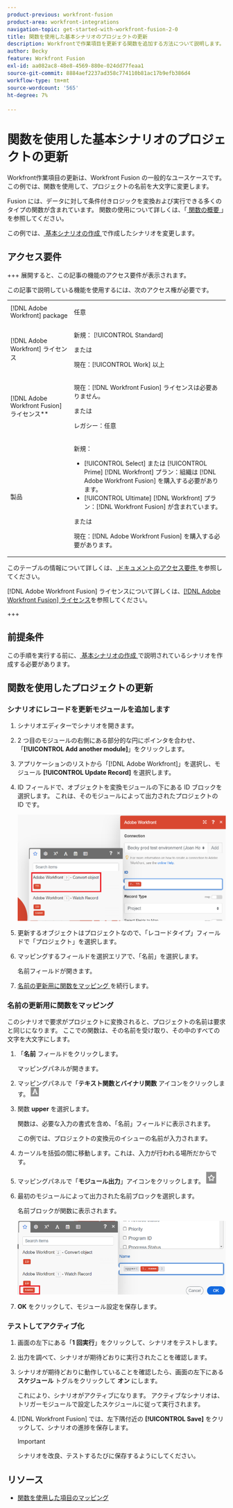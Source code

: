 ```yaml
---
product-previous: workfront-fusion
product-area: workfront-integrations
navigation-topic: get-started-with-workfront-fusion-2-0
title: 関数を使用した基本シナリオのプロジェクトの更新
description: Workfrontで作業項目を更新する関数を追加する方法について説明します。
author: Becky
feature: Workfront Fusion
exl-id: aa082ac8-48e8-4569-880e-024dd77feaa1
source-git-commit: 8884aef2237ad358c774110b81ac17b9efb386d4
workflow-type: tm+mt
source-wordcount: '565'
ht-degree: 7%

---
```


# 関数を使用した基本シナリオのプロジェクトの更新

Workfront作業項目の更新は、Workfront Fusion の一般的なユースケースです。 この例では、関数を使用して、プロジェクトの名前を大文字に変更します。

Fusion には、データに対して条件付きロジックを変換および実行できる多くのタイプの関数が含まれています。 関数の使用について詳しくは、「[ 関数の概要 ](/help/workfront-fusion/get-started-with-fusion/understand-fusion/function-overview.md)」を参照してください。

この例では、[ 基本シナリオの作成 ](/help/workfront-fusion/build-practice-scenarios/create-basic-scenario.md) で作成したシナリオを変更します。

## アクセス要件

+++ 展開すると、この記事の機能のアクセス要件が表示されます。

この記事で説明している機能を使用するには、次のアクセス権が必要です。

<table style="table-layout:auto">
 <col> 
 <col> 
 <tbody> 
  <tr> 
   <td role="rowheader">[!DNL Adobe Workfront] package</td> 
   <td> <p>任意</p> </td> 
  </tr> 
  <tr data-mc-conditions=""> 
   <td role="rowheader">[!DNL Adobe Workfront] ライセンス</td> 
   <td> <p>新規： [!UICONTROL Standard]</p><p>または</p><p>現在：[!UICONTROL Work] 以上</p> </td> 
  </tr> 
  <tr> 
   <td role="rowheader">[!DNL Adobe Workfront Fusion] ライセンス**</td> 
   <td>
   <p>現在：[!DNL Workfront Fusion] ライセンスは必要ありません。</p>
   <p>または</p>
   <p>レガシー：任意 </p>
   </td> 
  </tr> 
  <tr> 
   <td role="rowheader">製品</td> 
   <td>
   <p>新規：</p> <ul><li>[!UICONTROL Select] または [!UICONTROL Prime] [!DNL Workfront] プラン：組織は [!DNL Adobe Workfront Fusion] を購入する必要があります。</li><li>[!UICONTROL Ultimate] [!DNL Workfront] プラン：[!DNL Workfront Fusion] が含まれています。</li></ul>
   <p>または</p>
   <p>現在：[!DNL Adobe Workfront Fusion] を購入する必要があります。</p>
   </td> 
  </tr>
 </tbody> 
</table>

このテーブルの情報について詳しくは、[ ドキュメントのアクセス要件 ](/help/workfront-fusion/references/licenses-and-roles/access-level-requirements-in-documentation.md) を参照してください。

[!DNL Adobe Workfront Fusion] ライセンスについて詳しくは、[[!DNL Adobe Workfront Fusion] ライセンス](/help/workfront-fusion/set-up-and-manage-workfront-fusion/licensing-operations-overview/license-automation-vs-integration.md)を参照してください。

+++

## 前提条件

この手順を実行する前に、[ 基本シナリオの作成 ](/help/workfront-fusion/build-practice-scenarios/create-basic-scenario.md) で説明されているシナリオを作成する必要があります。

## 関数を使用したプロジェクトの更新

### シナリオにレコードを更新モジュールを追加します

1. シナリオエディターでシナリオを開きます。
1. 2 つ目のモジュールの右側にある部分的な円にポインタを合わせ、「**[!UICONTROL Add another module]**」をクリックします。
1. アプリケーションのリストから「[!DNL Adobe Workfront]」を選択し、モジュール **[!UICONTROL Update Record]** を選択します。
1. ID フィールドで、オブジェクトを変換モジュールの下にある ID ブロックを選択します。 これは、そのモジュールによって出力されたプロジェクトの ID です。

   ![Convert オブジェクトからの ID](assets/id-convert-object.png)

1. 更新するオブジェクトはプロジェクトなので、「レコードタイプ」フィールドで「プロジェクト」を選択します。
1. マッピングするフィールドを選択エリアで、「名前」を選択します。

   名前フィールドが開きます。
1. [ 名前の更新用に関数をマッピング ](#map-the-function-for-the-name-update) を続行します。

### 名前の更新用に関数をマッピング

このシナリオで要求がプロジェクトに変換されると、プロジェクトの名前は要求と同じになります。 ここでの関数は、その名前を受け取り、その中のすべての文字を大文字にします。

1. 「**名前** フィールドをクリックします。

   マッピングパネルが開きます。
1. マッピングパネルで「**テキスト関数とバイナリ関数** アイコンをクリックします。 ![ テキスト関数アイコン ](assets/toolbar-icon-text&binary-functions.png)
1. 関数 **upper** を選択します。

   関数は、必要な入力の書式を含め、「名前」フィールドに表示されます。

   この例では、プロジェクトの変換元のイシューの名前が入力されます。

1. カーソルを括弧の間に移動します。これは、入力が行われる場所だからです。
1. マッピングパネルで「**モジュール出力**」アイコンをクリックします。 ![ モジュール出力アイコン ](assets/toolbar-icon-functions-you-map-from-other-modules.png)
1. 最初のモジュールによって出力された名前ブロックを選択します。

   名前ブロックが関数に表示されます。

   ![ 関数内の名前ブロック ](assets/map-name.png)

1. **OK** をクリックして、モジュール設定を保存します。

### テストしてアクティブ化

1. 画面の左下にある「**1 回実行**」をクリックして、シナリオをテストします。
1. 出力を調べて、シナリオが期待どおりに実行されたことを確認します。
1. シナリオが期待どおりに動作していることを確認したら、画面の左下にある **スケジュール** トグルをクリックして **オン** にします。

   これにより、シナリオがアクティブになります。 アクティブなシナリオは、トリガーモジュールで設定したスケジュールに従って実行されます。
1. [!DNL Workfront Fusion] では、左下隅付近の **[!UICONTROL Save]** をクリックして、シナリオの進捗を保存します。

   >[!IMPORTANT]
   >
   >シナリオを改良、テストするたびに保存するようにしてください。

## リソース

* [関数を使用した項目のマッピング](/help//workfront-fusion/create-scenarios/map-data/map-using-functions.md)
